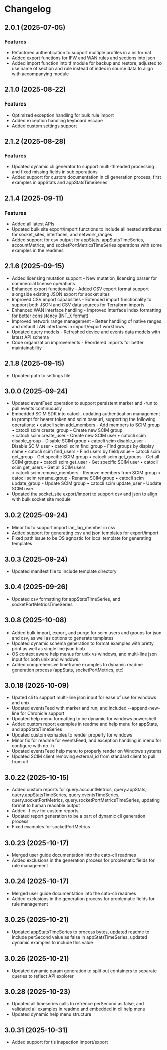 # Changelog

## 2.0.1 (2025-07-05)

### Features
- Refactored authentication to support multiple profiles in a ini format
- Added export functions for IFW and WAN rules and sections into json
- Added import function into tf module for backup and restore, adjusted to use name of section and rule instead of index in source data to align with accompanying module 

## 2.1.0 (2025-08-22)

### Features

- Optimized exception handling for bulk rule import 
- Added exception handling keyboard escape 
- Added custom settings support

## 2.1.2 (2025-08-28)

### Features

- Updated dynamic cli generator to support multi-threaded processing and fixed missing fields in sub operations
- Added support for custom documentation in cli generation process, first examples in appStats and appStatsTimeSeries

## 2.1.4 (2025-09-11)

### Features

- Added all latest APIs
- Updated bulk site export/import functions to include all nested attributes for socket_sites, interfaces, and network_ranges
- Added support for csv output for appStats, appStatsTimeSeries, accountMetrics, and socketPortMetricsTimeSeries operations with some examples in the readmes

## 2.1.6 (2025-09-15)

- Added licensing mutation support - New mutation_licensing parser for commercial license operations
- Enhanced export functionality - Added CSV export format support alongside existing JSON export for socket sites 
- Improved CSV import capabilities - Extended import functionality to support both JSON and CSV data sources for Terraform imports
- Enhanced WAN interface handling - Improved interface index formatting for better consistency (INT_X format)
- Improved network range management - Better handling of native ranges and default LAN interfaces in import/export workflows
- Updated query models - Refreshed device and events data models with latest API schema
- Code organization improvements - Reordered imports for better maintainability

## 2.1.8 (2025-09-15)

- Updated path to settings file

## 3.0.0 (2025-09-24)

- Updated eventFeed operation to support persistent marker and -run to pull events continuously
- Embedded SCIM SDK into catocli, updating authentication management to prompt for bearer token and scim baseurl, supporting the following operations:
    •  catocli scim add_members - Add members to SCIM group
    •  catocli scim create_group - Create new SCIM group  
    •  catocli scim create_user - Create new SCIM user
    •  catocli scim disable_group - Disable SCIM group
    •  catocli scim disable_user - Disable SCIM user
    •  catocli scim find_group - Find groups by display name
    •  catocli scim find_users - Find users by field/value
    •  catocli scim get_group - Get specific SCIM group
    •  catocli scim get_groups - Get all SCIM groups
    •  catocli scim get_user - Get specific SCIM user
    •  catocli scim get_users - Get all SCIM users  
    •  catocli scim remove_members - Remove members from SCIM group
    •  catocli scim rename_group - Rename SCIM group
    •  catocli scim update_group - Update SCIM group
    •  catocli scim update_user - Update SCIM user
- Updated the socket_site export/import to support csv and json to align with bulk socket site module

## 3.0.2 (2025-09-24)

- Minor fix to support import lan_lag_member in csv
- Added support for generating csv and json templates for export/import
- Fixed path issue to be OS agnostic for local template for generating templates

## 3.0.3 (2025-09-24)

- Updated manifest file to include template directory

## 3.0.4 (2025-09-26)

- Updated csv formatting for appStatsTimeSeries, and socketPortMetricsTimeSeries 

## 3.0.8 (2025-10-08)

- Added bulk import, export, and purge for scim users and groups for json and csv, as well as options to generate templates
- Updated dynamic schema generation to format examples with pretty print as well as single line json blob
- OS context aware help menus for unix vs windows, and multi-line json input for both unix and windows
- Added comprehensive timeframe examples to dynamic readme generation process (appStats, socketPortMetrics, etc)

## 3.0.18 (2025-10-09)

- Upated cli to support multi-line json input for ease of use for windows and unix
- Updated eventsFeed with marker and run, and included --append-new-line for Chronicle support
- Updated help menu formatting to be dynamic for windows powershell
- Added custom report examples in readme and help menu for appStats, and appStatsTimeSeries
- Updated custom exmaples to render properly for windows
- Minor fix for readme for eventsFeed, and exception handling in menu for configure with no -h
- Updated eventsFeed help menu to properly render on Windows systems
- Updated SCIM client removing external_id from standard client to pull from url

## 3.0.22 (2025-10-15)
- Added custom reports for query.accountMetrics, query.appStats, query.appStatsTimeSeries, query.eventsTimeSeries, query.socketPortMetrics, query.socketPortMetricsTimeSeries, updating format to human readable output
- Added -f csv for custom reports
- Updated report generation to be a part of dynamic cli generation process
- Fixed examples for socketPortMetrics

## 3.0.23 (2025-10-17)
- Merged user guide documentation into the cato-cli readmes
- Added exclusions in the generation process for problematic fields for rule management

## 3.0.24 (2025-10-17)
- Merged user guide documentation into the cato-cli readmes
- Added exclusions in the generation process for problematic fields for rule management

## 3.0.25 (2025-10-21)
- Updated appStatsTimeSeries to process bytes, updated readme to include perSecond value as false in appStatsTimeSeries, updated dynamic examples to include this value

## 3.0.26 (2025-10-21)
- Updated dynamic param generation to split out containers to separate queries to reflect API explorer

## 3.0.28 (2025-10-23)
- Updated all timeseries calls to refrence perSecond as false, and validated all examples in readme and embedded in cli help menu 
- Updated dynamic help menu structure

## 3.0.31 (2025-10-31)
- Added support for tls inspection import/export